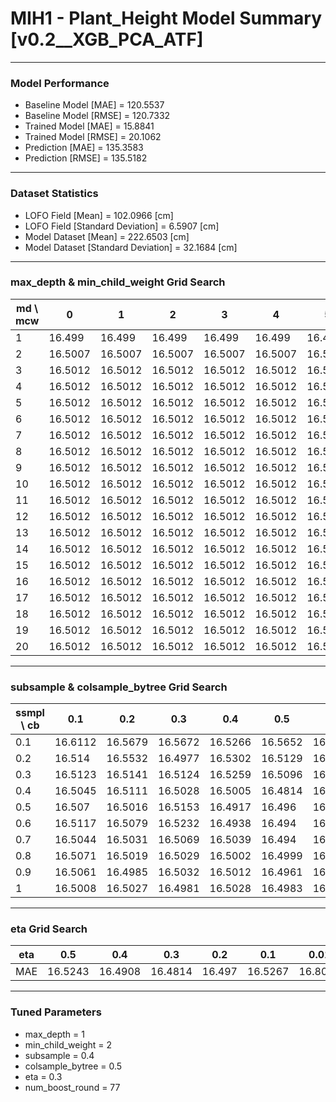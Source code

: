 # MIH1 - Plant_Height Model Summary [v0.2__XGB_PCA_ATF]

***

### Model Performance

- Baseline Model [MAE] = 120.5537
- Baseline Model [RMSE] = 120.7332
- Trained Model [MAE] = 15.8841
- Trained Model [RMSE] = 20.1062
- Prediction [MAE] = 135.3583
- Prediction [RMSE] = 135.5182
***

### Dataset Statistics

- LOFO Field [Mean] = 102.0966 [cm]
- LOFO Field [Standard Deviation] = 6.5907 [cm]
- Model Dataset [Mean] = 222.6503 [cm]
- Model Dataset [Standard Deviation] = 32.1684 [cm]
***

### max_depth & min_child_weight Grid Search

|   md \ mcw |       0 |       1 |       2 |       3 |       4 |       5 |       6 |       7 |       8 |       9 |      10 |      11 |      12 |      13 |      14 |      15 |      16 |      17 |      18 |      19 |      20 |
|------------|---------|---------|---------|---------|---------|---------|---------|---------|---------|---------|---------|---------|---------|---------|---------|---------|---------|---------|---------|---------|---------|
|          1 | 16.499  | 16.499  | 16.499  | 16.499  | 16.499  | 16.499  | 16.499  | 16.499  | 16.499  | 16.499  | 16.499  | 16.499  | 16.499  | 16.499  | 16.499  | 16.499  | 16.499  | 16.499  | 16.499  | 16.499  | 16.499  |
|          2 | 16.5007 | 16.5007 | 16.5007 | 16.5007 | 16.5007 | 16.5007 | 16.5007 | 16.5007 | 16.5007 | 16.5007 | 16.5007 | 16.5007 | 16.5007 | 16.5007 | 16.5007 | 16.5007 | 16.5007 | 16.5007 | 16.5007 | 16.5007 | 16.5007 |
|          3 | 16.5012 | 16.5012 | 16.5012 | 16.5012 | 16.5012 | 16.5012 | 16.5012 | 16.5012 | 16.5012 | 16.5012 | 16.5012 | 16.5012 | 16.5012 | 16.5012 | 16.5012 | 16.5012 | 16.5012 | 16.5012 | 16.5012 | 16.5012 | 16.5012 |
|          4 | 16.5012 | 16.5012 | 16.5012 | 16.5012 | 16.5012 | 16.5012 | 16.5012 | 16.5012 | 16.5012 | 16.5012 | 16.5012 | 16.5012 | 16.5012 | 16.5012 | 16.5012 | 16.5012 | 16.5012 | 16.5012 | 16.5012 | 16.5012 | 16.5012 |
|          5 | 16.5012 | 16.5012 | 16.5012 | 16.5012 | 16.5012 | 16.5012 | 16.5012 | 16.5012 | 16.5012 | 16.5012 | 16.5012 | 16.5012 | 16.5012 | 16.5012 | 16.5012 | 16.5012 | 16.5012 | 16.5012 | 16.5012 | 16.5012 | 16.5012 |
|          6 | 16.5012 | 16.5012 | 16.5012 | 16.5012 | 16.5012 | 16.5012 | 16.5012 | 16.5012 | 16.5012 | 16.5012 | 16.5012 | 16.5012 | 16.5012 | 16.5012 | 16.5012 | 16.5012 | 16.5012 | 16.5012 | 16.5012 | 16.5012 | 16.5012 |
|          7 | 16.5012 | 16.5012 | 16.5012 | 16.5012 | 16.5012 | 16.5012 | 16.5012 | 16.5012 | 16.5012 | 16.5012 | 16.5012 | 16.5012 | 16.5012 | 16.5012 | 16.5012 | 16.5012 | 16.5012 | 16.5012 | 16.5012 | 16.5012 | 16.5012 |
|          8 | 16.5012 | 16.5012 | 16.5012 | 16.5012 | 16.5012 | 16.5012 | 16.5012 | 16.5012 | 16.5012 | 16.5012 | 16.5012 | 16.5012 | 16.5012 | 16.5012 | 16.5012 | 16.5012 | 16.5012 | 16.5012 | 16.5012 | 16.5012 | 16.5012 |
|          9 | 16.5012 | 16.5012 | 16.5012 | 16.5012 | 16.5012 | 16.5012 | 16.5012 | 16.5012 | 16.5012 | 16.5012 | 16.5012 | 16.5012 | 16.5012 | 16.5012 | 16.5012 | 16.5012 | 16.5012 | 16.5012 | 16.5012 | 16.5012 | 16.5012 |
|         10 | 16.5012 | 16.5012 | 16.5012 | 16.5012 | 16.5012 | 16.5012 | 16.5012 | 16.5012 | 16.5012 | 16.5012 | 16.5012 | 16.5012 | 16.5012 | 16.5012 | 16.5012 | 16.5012 | 16.5012 | 16.5012 | 16.5012 | 16.5012 | 16.5012 |
|         11 | 16.5012 | 16.5012 | 16.5012 | 16.5012 | 16.5012 | 16.5012 | 16.5012 | 16.5012 | 16.5012 | 16.5012 | 16.5012 | 16.5012 | 16.5012 | 16.5012 | 16.5012 | 16.5012 | 16.5012 | 16.5012 | 16.5012 | 16.5012 | 16.5012 |
|         12 | 16.5012 | 16.5012 | 16.5012 | 16.5012 | 16.5012 | 16.5012 | 16.5012 | 16.5012 | 16.5012 | 16.5012 | 16.5012 | 16.5012 | 16.5012 | 16.5012 | 16.5012 | 16.5012 | 16.5012 | 16.5012 | 16.5012 | 16.5012 | 16.5012 |
|         13 | 16.5012 | 16.5012 | 16.5012 | 16.5012 | 16.5012 | 16.5012 | 16.5012 | 16.5012 | 16.5012 | 16.5012 | 16.5012 | 16.5012 | 16.5012 | 16.5012 | 16.5012 | 16.5012 | 16.5012 | 16.5012 | 16.5012 | 16.5012 | 16.5012 |
|         14 | 16.5012 | 16.5012 | 16.5012 | 16.5012 | 16.5012 | 16.5012 | 16.5012 | 16.5012 | 16.5012 | 16.5012 | 16.5012 | 16.5012 | 16.5012 | 16.5012 | 16.5012 | 16.5012 | 16.5012 | 16.5012 | 16.5012 | 16.5012 | 16.5012 |
|         15 | 16.5012 | 16.5012 | 16.5012 | 16.5012 | 16.5012 | 16.5012 | 16.5012 | 16.5012 | 16.5012 | 16.5012 | 16.5012 | 16.5012 | 16.5012 | 16.5012 | 16.5012 | 16.5012 | 16.5012 | 16.5012 | 16.5012 | 16.5012 | 16.5012 |
|         16 | 16.5012 | 16.5012 | 16.5012 | 16.5012 | 16.5012 | 16.5012 | 16.5012 | 16.5012 | 16.5012 | 16.5012 | 16.5012 | 16.5012 | 16.5012 | 16.5012 | 16.5012 | 16.5012 | 16.5012 | 16.5012 | 16.5012 | 16.5012 | 16.5012 |
|         17 | 16.5012 | 16.5012 | 16.5012 | 16.5012 | 16.5012 | 16.5012 | 16.5012 | 16.5012 | 16.5012 | 16.5012 | 16.5012 | 16.5012 | 16.5012 | 16.5012 | 16.5012 | 16.5012 | 16.5012 | 16.5012 | 16.5012 | 16.5012 | 16.5012 |
|         18 | 16.5012 | 16.5012 | 16.5012 | 16.5012 | 16.5012 | 16.5012 | 16.5012 | 16.5012 | 16.5012 | 16.5012 | 16.5012 | 16.5012 | 16.5012 | 16.5012 | 16.5012 | 16.5012 | 16.5012 | 16.5012 | 16.5012 | 16.5012 | 16.5012 |
|         19 | 16.5012 | 16.5012 | 16.5012 | 16.5012 | 16.5012 | 16.5012 | 16.5012 | 16.5012 | 16.5012 | 16.5012 | 16.5012 | 16.5012 | 16.5012 | 16.5012 | 16.5012 | 16.5012 | 16.5012 | 16.5012 | 16.5012 | 16.5012 | 16.5012 |
|         20 | 16.5012 | 16.5012 | 16.5012 | 16.5012 | 16.5012 | 16.5012 | 16.5012 | 16.5012 | 16.5012 | 16.5012 | 16.5012 | 16.5012 | 16.5012 | 16.5012 | 16.5012 | 16.5012 | 16.5012 | 16.5012 | 16.5012 | 16.5012 | 16.5012 |

***

### subsample & colsample_bytree Grid Search

|   ssmpl \ cb |     0.1 |     0.2 |     0.3 |     0.4 |     0.5 |     0.6 |     0.7 |     0.8 |     0.9 |     1.0 |
|--------------|---------|---------|---------|---------|---------|---------|---------|---------|---------|---------|
|          0.1 | 16.6112 | 16.5679 | 16.5672 | 16.5266 | 16.5652 | 16.5517 | 16.5404 | 16.5224 | 16.5658 | 16.5696 |
|          0.2 | 16.514  | 16.5532 | 16.4977 | 16.5302 | 16.5129 | 16.5392 | 16.5241 | 16.5526 | 16.5008 | 16.5455 |
|          0.3 | 16.5123 | 16.5141 | 16.5124 | 16.5259 | 16.5096 | 16.507  | 16.5086 | 16.5066 | 16.497  | 16.5032 |
|          0.4 | 16.5045 | 16.5111 | 16.5028 | 16.5005 | 16.4814 | 16.5039 | 16.5067 | 16.5079 | 16.5025 | 16.5153 |
|          0.5 | 16.507  | 16.5016 | 16.5153 | 16.4917 | 16.496  | 16.4953 | 16.5017 | 16.504  | 16.5044 | 16.5034 |
|          0.6 | 16.5117 | 16.5079 | 16.5232 | 16.4938 | 16.494  | 16.4947 | 16.4902 | 16.4966 | 16.5134 | 16.5073 |
|          0.7 | 16.5044 | 16.5031 | 16.5069 | 16.5039 | 16.494  | 16.5102 | 16.4955 | 16.4965 | 16.4979 | 16.4973 |
|          0.8 | 16.5071 | 16.5019 | 16.5029 | 16.5002 | 16.4999 | 16.4995 | 16.4973 | 16.4985 | 16.4988 | 16.5002 |
|          0.9 | 16.5061 | 16.4985 | 16.5032 | 16.5012 | 16.4961 | 16.4978 | 16.4993 | 16.4977 | 16.4949 | 16.4964 |
|          1   | 16.5008 | 16.5027 | 16.4981 | 16.5028 | 16.4983 | 16.5014 | 16.5001 | 16.5012 | 16.5005 | 16.499  |

***

### eta Grid Search

| eta   |     0.5 |     0.4 |     0.3 |    0.2 |     0.1 |    0.01 |   0.001 |
|-------|---------|---------|---------|--------|---------|---------|---------|
| MAE   | 16.5243 | 16.4908 | 16.4814 | 16.497 | 16.5267 | 16.8031 | 81.9834 |

***

### Tuned Parameters

- max_depth = 1
- min_child_weight = 2
- subsample = 0.4
- colsample_bytree = 0.5
- eta = 0.3
- num_boost_round = 77
